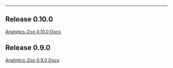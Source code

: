 
---
## **Release 0.10.0**
[Analytics-Zoo 0.10.0 Docs](https://analytics-zoo.github.io/0.10.0)
## **Release 0.9.0**
[Analytics-Zoo 0.9.0 Docs](https://analytics-zoo.github.io/0.9.0)
